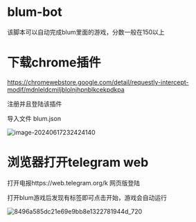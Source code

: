 # blum-bot

该脚本可以自动完成blum里面的游戏，分数一般在150以上



# 下载chrome插件

https://chromewebstore.google.com/detail/requestly-intercept-modif/mdnleldcmiljblolnjhpnblkcekpdkpa

注册并且登陆该插件

导入文件 blum.json

![image-20240617232424140](/Volumes/ssd/workspace/web3/blum/blum-bot/image/image-20240617232424140.png)



# 浏览器打开telegram web

打开电报https://web.telegram.org/k 网页版登陆

打开blum游戏后发现有标签即可点击开始，游戏会自动运行

![8496a585dc21e69e9bb8e1322781944d_720](/Volumes/ssd/workspace/web3/blum/blum-bot/image/8496a585dc21e69e9bb8e1322781944d_720.png)
